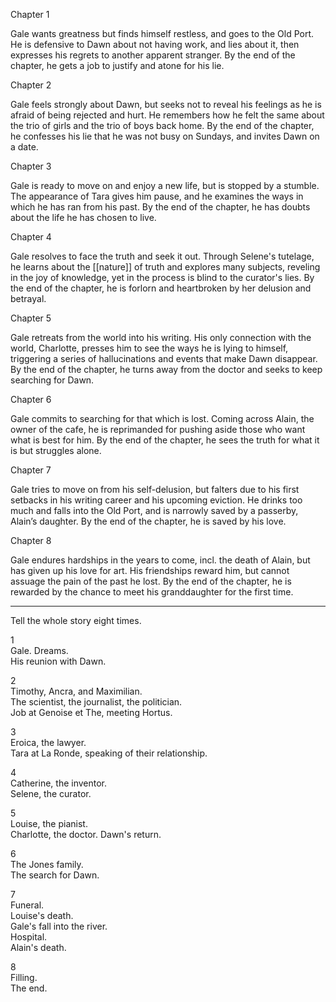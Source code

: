 Chapter 1  
  
Gale wants greatness but finds himself restless, and goes to the Old Port. He is defensive to Dawn about not having work, and lies about it, then expresses his regrets to another apparent stranger. By the end of the chapter, he gets a job to justify and atone for his lie.  
  
Chapter 2  
  
Gale feels strongly about Dawn, but seeks not to reveal his feelings as he is afraid of being rejected and hurt. He remembers how he felt the same about the trio of girls and the trio of boys back home. By the end of the chapter, he confesses his lie that he was not busy on Sundays, and invites Dawn on a date.  
  
Chapter 3  
  
Gale is ready to move on and enjoy a new life, but is stopped by a stumble. The appearance of Tara gives him pause, and he examines the ways in which he has ran from his past. By the end of the chapter, he has doubts about the life he has chosen to live.  
  
Chapter 4  
  
Gale resolves to face the truth and seek it out. Through Selene's tutelage, he learns about the [[nature]] of truth and explores many subjects, reveling in the joy of knowledge, yet in the process is blind to the curator's lies. By the end of the chapter, he is forlorn and heartbroken by her delusion and betrayal.  
  
Chapter 5  
  
Gale retreats from the world into his writing. His only connection with the world, Charlotte, presses him to see the ways he is lying to himself, triggering a series of hallucinations and events that make Dawn disappear. By the end of the chapter, he turns away from the doctor and seeks to keep searching for Dawn.  
  
Chapter 6  
  
Gale commits to searching for that which is lost. Coming across Alain, the owner of the cafe, he is reprimanded for pushing aside those who want what is best for him. By the end of the chapter, he sees the truth for what it is but struggles alone.  
  
Chapter 7  
  
Gale tries to move on from his self-delusion, but falters due to his first setbacks in his writing career and his upcoming eviction. He drinks too much and falls into the Old Port, and is narrowly saved by a passerby, Alain’s daughter. By the end of the chapter, he is saved by his love.  
  
Chapter 8  
  
Gale endures hardships in the years to come, incl. the death of Alain, but has given up his love for art. His friendships reward him, but cannot assuage the pain of the past he lost. By the end of the chapter, he is rewarded by the chance to meet his granddaughter for the first time.

* * * 

Tell the whole story eight times.  
  
1  
Gale. Dreams.  
His reunion with Dawn.  
  
2  
Timothy, Ancra, and Maximilian.  
The scientist, the journalist, the politician.  
Job at Genoise et The, meeting Hortus.  
  
3  
Eroica, the lawyer.  
Tara at La Ronde, speaking of their relationship.  
  
4  
Catherine, the inventor.  
Selene, the curator.  
  
5  
Louise, the pianist.  
Charlotte, the doctor. Dawn's return.  
  
6  
The Jones family.  
The search for Dawn.  
  
7  
Funeral.  
Louise's death.  
Gale's fall into the river.  
Hospital.  
Alain's death.  
  
  
8  
Filling.  
The end.
